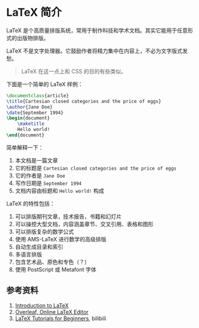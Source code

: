 # LaTeX 简介

LaTeX 是个高质量排版系统，常用于制作科技和学术文档。其实它能用于任意形式的出版物排版。

LaTeX 不是文字处理器。它鼓励作者将精力集中在内容上，不必为文字版式发愁。

> LaTeX 在这一点上和 CSS 的目的有些类似。

下面是一个简单的 LaTeX 样例：

```latex
\documentclass{article}
\title{Cartesian closed categories and the price of eggs}
\author{Jane Doe}
\date{September 1994}
\begin{document}
    \maketitle
    Hello world!
\end{document}
```

简单解释一下：

1. 本文档是一篇文章
1. 它的标题是 `Cartesian closed categories and the price of eggs`
1. 它的作者是 `Jane Doe`
1. 写作日期是 `September 1994`
1. 文档内容由标题和 `Hello world!` 构成

LaTeX 的特性包括：

1. 可以排版期刊文章，技术报告，书籍和幻灯片
1. 可以操控大型文档，内容涵盖章节、交叉引用、表格和图形
1. 可以排版复杂的数学公式
1. 使用 AMS-LaTeX 进行数学的高级排版
1. 自动生成目录和索引
1. 多语言排版
1. 包含艺术品、原色和专色（？）
1. 使用 PostScript 或 Metafont 字体

## 参考资料

1. [Introduction to LaTeX](https://www.latex-project.org/about/)
1. [Overleaf, Online LaTeX Editor](https://www.overleaf.com/)
1. [LaTeX Tutorials for Beginners](https://www.bilibili.com/video/av36853649/), bilibili
